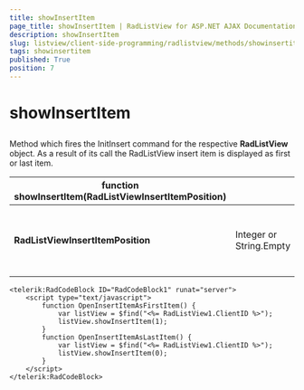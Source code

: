 ```yaml
---
title: showInsertItem
page_title: showInsertItem | RadListView for ASP.NET AJAX Documentation
description: showInsertItem
slug: listview/client-side-programming/radlistview/methods/showinsertitem
tags: showinsertitem
published: True
position: 7
---
```


# showInsertItem



## 

Method which fires the InitInsert command for the respective **RadListView** object. As a result of its call the RadListView insert item is displayed as first or last item.


| function showInsertItem(RadListViewInsertItemPosition) |  |  |
| ------ | ------ | ------ |
| **RadListViewInsertItemPosition** |Integer or String.Empty|The insert item will be displayed at the corresponding position.|

````ASP.NET
<telerik:RadCodeBlock ID="RadCodeBlock1" runat="server">
    <script type="text/javascript">
        function OpenInsertItemAsFirstItem() {
            var listView = $find("<%= RadListView1.ClientID %>");
            listView.showInsertItem(1);
        }
        function OpenInsertItemAsLastItem() {
            var listView = $find("<%= RadListView1.ClientID %>");
            listView.showInsertItem(0);
        } 
    </script>
</telerik:RadCodeBlock>
````


